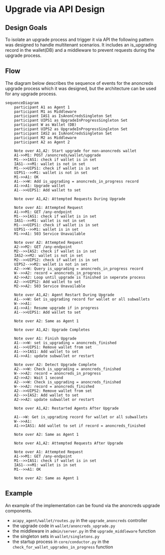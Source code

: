 # Upgrade via API Design

## Design Goals

To isolate an upgrade process and trigger it via API the following pattern was designed to handle multitenant scenarios. It includes an is_upgrading record in the wallet(DB) and a middleware to prevent requests during the upgrade process.

## Flow

The diagram below describes the sequence of events for the anoncreds upgrade process which it was designed, but the architecture can be used for any upgrade process.

```mermaid
sequenceDiagram
    participant A1 as Agent 1
    participant M1 as Middleware
    participant IAS1 as IsAnonCredsSingleton Set
    participant UIPS1 as UpgradeInProgressSingleton Set
    participant W as Wallet (DB)
    participant UIPS2 as UpgradeInProgressSingleton Set
    participant IAS2 as IsAnonCredsSingleton Set
    participant M2 as Middleware
    participant A2 as Agent 2

    Note over A1,A2: Start upgrade for non-anoncreds wallet
    A1->>M1: POST /anoncreds/wallet/upgrade
    M1-->>IAS1: check if wallet is in set
    IAS1-->>M1: wallet is not in set
    M1-->>UIPS1: check if wallet is in set
    UIPS1-->>M1: wallet is not in set
    M1->>A1: OK
    A1-->>W: Add is_upgrading = anoncreds_in_progress record
    A1->>A1: Upgrade wallet
    A1-->>UIPS1: Add wallet to set

    Note over A1,A2: Attempted Requests During Upgrade

    Note over A1: Attempted Request
    A1->>M1: GET /any-endpoint
    M1-->>IAS1: check if wallet is in set
    IAS1-->>M1: wallet is not in set
    M1-->>UIPS1: check if wallet is in set
    UIPS1-->>M1: wallet is in set
    M1->>A1: 503 Service Unavailable

    Note over A2: Attempted Request
    A2->>M2: GET /any-endpoint
    M2-->>IAS2: check if wallet is in set
    IAS2->>M2: wallet is not in set
    M2-->>UIPS2: check if wallet is in set
    UIPS2-->>M2: wallet is not in set
    A2-->>W: Query is_upgrading = anoncreds_in_progress record
    W-->>A2: record = anoncreds_in_progress
    A2->>A2: Loop until upgrade is finished in seperate process
    A2-->>UIPS2: Add wallet to set
    M2->>A2: 503 Service Unavailable

    Note over A1,A2: Agent Restart During Upgrade
    A1-->>W: Get is_upgrading record for wallet or all subwallets
    W-->>A1: 
    A1->>A1: Resume upgrade if in progress
    A1-->>UIPS1: Add wallet to set

    Note over A2: Same as Agent 1

    Note over A1,A2: Upgrade Completes

    Note over A1: Finish Upgrade
    A1-->>W: set is_upgrading = anoncreds_finished
    A1-->>UIPS1: Remove wallet from set
    A1-->>IAS1: Add wallet to set
    A1->>A1: update subwallet or restart

    Note over A2: Detect Upgrade Complete
    A2-->>W: Check is_upgrading = anoncreds_finished
    W-->>A2: record = anoncreds_in_progress
    A2->>A2: Wait 1 second
    A2-->>W: Check is_upgrading = anoncreds_finished
    W-->>A2: record = anoncreds_finished
    A2-->>UIPS2: Remove wallet from set
    A2-->>IAS2: Add wallet to set
    A2->>A2: update subwallet or restart

    Note over A1,A2: Restarted Agents After Upgrade

    A1-->W: Get is_upgrading record for wallet or all subwallets
    W-->>A1: 
    A1->>IAS1: Add wallet to set if record = anoncreds_finished

    Note over A2: Same as Agent 1

    Note over A1,A2: Attempted Requests After Upgrade

    Note over A1: Attempted Request
    A1->>M1: GET /any-endpoint
    M1-->>IAS1: check if wallet is in set
    IAS1-->>M1: wallet is in set
    M1-->>A1: OK

    Note over A2: Same as Agent 1
```

## Example

An example of the implementation can be found via the anoncreds upgrade components.

- `acapy_agent/wallet/routes.py` in the `upgrade_anoncreds` controller 
- the upgrade code in `wallet/anoncreds_upgrade.py`
- the middleware in `admin/server.py` in the `upgrade_middleware` function
- the singleton sets in `wallet/singletons.py`
- the startup process in `core/conductor.py` in the `check_for_wallet_upgrades_in_progress` function
